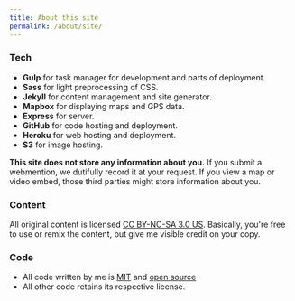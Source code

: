 ```yaml
---
title: About this site
permalink: /about/site/
---
```


### Tech

* **Gulp** for task manager for development and parts of deployment.
* **Sass** for light preprocessing of CSS.
* **Jekyll** for content management and site generator.
* **Mapbox** for displaying maps and GPS data.
* **Express** for server.
* **GitHub** for code hosting and deployment.
* **Heroku** for web hosting and deployment.
* **S3** for image hosting.

**This site does not store any information about you.** If you submit a webmention, we dutifully record it at your request. If you view a map or video embed, those third parties might store information about you.

### Content

All original content is licensed [CC BY-NC-SA 3.0 US](https://creativecommons.org/licenses/by-nc-sa/3.0/us/). Basically, you're free to use or remix the content, but give me visible credit on your copy.

### Code

* All code written by me is [MIT](https://github.com/rupl/chrisruppel.com/blob/master/LICENSE.md) and [open source](https://github.com/rupl/chrisruppel.com/)
* All other code retains its respective license.
